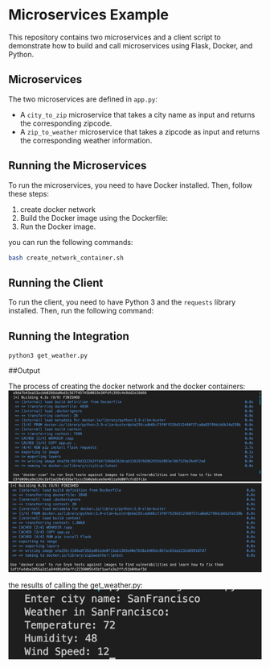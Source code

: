 # Microservices Example

This repository contains two microservices and a client script to demonstrate how to build and call microservices using Flask, Docker, and Python.

## Microservices

The two microservices are defined in `app.py`:

- A `city_to_zip` microservice that takes a city name as input and returns the corresponding zipcode.
- A `zip_to_weather` microservice that takes a zipcode as input and returns the corresponding weather information.


## Running the Microservices

To run the microservices, you need to have Docker installed. Then, follow these steps:

1. create docker network
2. Build the Docker image using the Dockerfile:
3. Run the Docker image.

you can run the following commands:

```bash
bash create_network_container.sh
```

## Running the Client

To run the client, you need to have Python 3 and the `requests` library installed. Then, run the following command:


## Running the Integration


    python3 get_weather.py

##Output

The process of creating the docker network and the docker containers:
![Alt img1](./outputs/build1.png)
![Alt imag2](./outputs/build2.png)

the results of calling the get_weather.py:
![Alt img3](./outputs/result.png)
